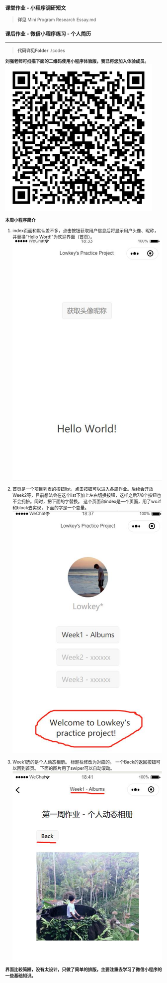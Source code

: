 ### 课堂作业 - 小程序调研短文 


>**详见** Mini Program Research Essay.md


### 课后作业 - 微信小程序练习 - 个人简历

------------
>**代码详见Folder**   .\codes

**刘强老师可扫描下面的二维码使用小程序体验版，我已将您加入体验成员。**
![体验版二维码](https://github.com/LowkeyYe/MobileDevelop/blob/master/Week1_20200224/images/体验版二维码.jpg "体验版二维码")

**本周小程序简介**
1. index页面和默认差不多，点击按钮获取用户信息后将显示用户头像、昵称，并替换“Hello Word!”为欢迎界面（首页）。
![index界面](https://github.com/LowkeyYe/MobileDevelop/blob/master/Week1_20200224/images/Step1.jpg "index界面")

2. 首页是一个项目列表的按钮list，点击按钮可以进入各周作业。后续会开放Week2等，目前想法会在这个list下加上左右切换按钮，这样之后7/8个按钮也不会拥挤。同时，把下面的字替换。
这个页面和index是一个页面，用了wx:if和block去实现，下面的字是一个变量。
![首页](https://github.com/LowkeyYe/MobileDevelop/blob/master/Week1_20200224/images/Step2.jpg "首页")

3. Week1选的是个人动态相册。
标题栏修改为对应的。
一个Back的返回按钮可以回到首页。
下面的图片用了swiper可以自动滚动。
![Week1 - 动态相册](https://github.com/LowkeyYe/MobileDevelop/blob/master/Week1_20200224/images/Step3.jpg "Week1 - 动态相册")

**界面比较简陋，没有太设计，只做了简单的排版，主要注重去学习了微信小程序的一些基础知识。**
